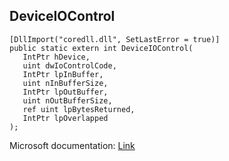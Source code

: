 ## DeviceIOControl

```
[DllImport("coredll.dll", SetLastError = true)]
public static extern int DeviceIOControl(
   IntPtr hDevice,
   uint dwIoControlCode,
   IntPtr lpInBuffer,
   uint nInBufferSize,
   IntPtr lpOutBuffer,
   uint nOutBufferSize,
   ref uint lpBytesReturned,
   IntPtr lpOverlapped
);
```

Microsoft documentation: [Link](https://learn.microsoft.com/en-us/windows/win32/api/ioapiset/nf-ioapiset-deviceiocontrol)

